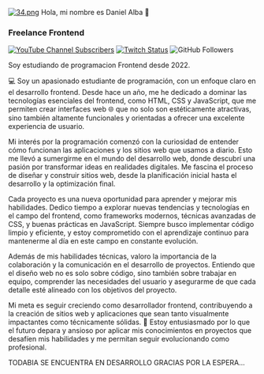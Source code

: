 [![34.png](https://i.postimg.cc/nrhHPzvt/34.png)](https://postimg.cc/7Gj8CqsB) Hola, mi nombre es Daniel Alba 👋
### Freelance Frontend


[![YouTube Channel Subscribers](https://img.shields.io/youtube/channel/subscribers/UCxPD7bsocoAMq8Dj18kmGyQ?style=social)]()
[![Twitch Status](https://img.shields.io/twitch/status/mouredev?style=social)]()
![GitHub Followers](https://img.shields.io/github/followers/mouredev?style=social)

Soy estudiando de programacion Frontend desde 2022.

💻 Soy un apasionado estudiante de programación, con un enfoque claro en el desarrollo frontend. Desde hace un año, me he dedicado a dominar las tecnologías esenciales del frontend, como HTML, CSS y JavaScript, que me permiten crear interfaces web 🌐 que no solo son estéticamente atractivas, sino también altamente funcionales y orientadas a ofrecer una excelente experiencia de usuario.

Mi interés por la programación comenzó con la curiosidad de entender cómo funcionan las aplicaciones y los sitios web que usamos a diario. Esto me llevó a sumergirme en el mundo del desarrollo web, donde descubrí una pasión por transformar ideas en realidades digitales. Me fascina el proceso de diseñar y construir sitios web, desde la planificación inicial hasta el desarrollo y la optimización final.

Cada proyecto es una nueva oportunidad para aprender y mejorar mis habilidades. Dedico tiempo a explorar nuevas tendencias y tecnologías en el campo del frontend, como frameworks modernos, técnicas avanzadas de CSS, y buenas prácticas en JavaScript. Siempre busco implementar código limpio y eficiente, y estoy comprometido con el aprendizaje continuo para mantenerme al día en este campo en constante evolución.

Además de mis habilidades técnicas, valoro la importancia de la colaboración y la comunicación en el desarrollo de proyectos. Entiendo que el diseño web no es solo sobre código, sino también sobre trabajar en equipo, comprender las necesidades del usuario y asegurarme de que cada detalle esté alineado con los objetivos del proyecto.

Mi meta es seguir creciendo como desarrollador frontend, contribuyendo a la creación de sitios web y aplicaciones que sean tanto visualmente impactantes como técnicamente sólidas. 🚀 Estoy entusiasmado por lo que el futuro depara y ansioso por aplicar mis conocimientos en proyectos que desafíen mis habilidades y me permitan seguir evolucionando como profesional.


TODABIA SE ENCUENTRA EN DESARROLLO GRACIAS POR LA ESPERA...
